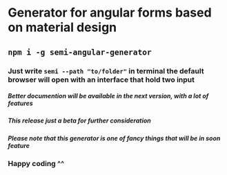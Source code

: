 # Generator for angular forms based on material design

## `npm i -g semi-angular-generator`

### Just write  `semi --path "to/folder"` in terminal the default browser will open with an interface that hold two input

##### Better documention will be available in the next version, with a lot of features 
##### This release just a beta for further consideration

##### Please note that this generator is one of fancy things that will be in soon feature 

### Happy coding ^^
